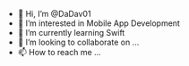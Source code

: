 - 👋 Hi, I’m @DaDav01
- 👀 I’m interested in Mobile App Development 
- 🌱 I’m currently learning Swift 
- 💞️ I’m looking to collaborate on ...
- 📫 How to reach me ...

<!---
DaDav01/DaDav01 is a ✨ special ✨ repository because its `README.md` (this file) appears on your GitHub profile.
You can click the Preview link to take a look at your changes.
--->
